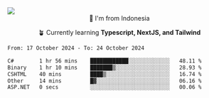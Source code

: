 
<img align = "center" src="https://readme-typing-svg.herokuapp.com?font=Fira+Code&size=25&pause=1000&color=00F713&center=true&vCenter=true&random=false&width=850&height=70&lines=Hi+There+%F0%9F%91%8B%2C+Im+Julian+Caesar;"/>
<br>

<div align = "center">
  📌 I'm from Indonesia
  
  🪴 Currently learning **Typescript, NextJS, and Tailwind**
</div>

<!--START_SECTION:waka-->

```txt
From: 17 October 2024 - To: 24 October 2024

C#        1 hr 56 mins    ████████████░░░░░░░░░░░░░   48.11 %
Binary    1 hr 10 mins    ███████▒░░░░░░░░░░░░░░░░░   28.93 %
CSHTML    40 mins         ████▒░░░░░░░░░░░░░░░░░░░░   16.74 %
Other     14 mins         █▓░░░░░░░░░░░░░░░░░░░░░░░   06.16 %
ASP.NET   0 secs          ░░░░░░░░░░░░░░░░░░░░░░░░░   00.06 %
```

<!--END_SECTION:waka-->
